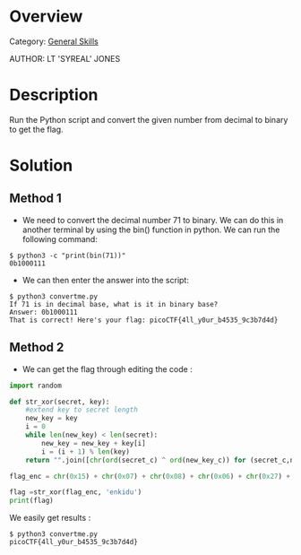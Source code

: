 # Overview 
Category: [General Skills]()

AUTHOR: LT 'SYREAL' JONES

# Description
Run the Python script and convert the given number from decimal to binary to get the flag.

# Solution
## Method 1
- We need to convert the decimal number 71 to binary. We can do this in another terminal by using the bin() function in python. We can run the following command:
```
$ python3 -c "print(bin(71))" 
0b1000111
```
- We can then enter the answer into the script:
```
$ python3 convertme.py       
If 71 is in decimal base, what is it in binary base?
Answer: 0b1000111
That is correct! Here's your flag: picoCTF{4ll_y0ur_b4535_9c3b7d4d}
```
## Method 2
- We can get the flag through editing the code :
```python
import random

def str_xor(secret, key):
    #extend key to secret length
    new_key = key
    i = 0
    while len(new_key) < len(secret):
        new_key = new_key + key[i]
        i = (i + 1) % len(key)        
    return "".join([chr(ord(secret_c) ^ ord(new_key_c)) for (secret_c,new_key_c) in zip(secret,new_key)])

flag_enc = chr(0x15) + chr(0x07) + chr(0x08) + chr(0x06) + chr(0x27) + chr(0x21) + chr(0x23) + chr(0x15) + chr(0x5f) + chr(0x05) + chr(0x08) + chr(0x2a) + chr(0x1c) + chr(0x5e) + chr(0x1e) + chr(0x1b) + chr(0x3b) + chr(0x17) + chr(0x51) + chr(0x5b) + chr(0x58) + chr(0x5c) + chr(0x3b) + chr(0x4c) + chr(0x06) + chr(0x5d) + chr(0x09) + chr(0x5e) + chr(0x00) + chr(0x41) + chr(0x01) + chr(0x13)

flag =str_xor(flag_enc, 'enkidu')
print(flag)
```
We easily get results :
```
$ python3 convertme.py
picoCTF{4ll_y0ur_b4535_9c3b7d4d}
```